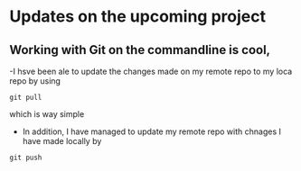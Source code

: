# Updates on the upcoming project 
## Working with Git on the commandline is cool,
-I hsve been ale to update the changes made on my remote repo to my loca repo by using 
```
git pull
```
which is way simple
- In addition, I have managed to update my remote repo with chnages I have made locally by 
```
git push
```

